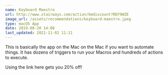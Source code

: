 ```yaml
---
name: Keyboard Maestro
url: http://www.stairways.com/action/kmdiscount?REF9WZE
image_url: /assets/recommendations/keyboard-maestro.jpeg
type: macOS App
date: 2019-08-20 14:08
last_updated: 2021-11-02 11:11
---
```

This is basically the app on the Mac on the Mac if you want to automate things. It has dozens of triggers to run your Macros and hundreds of actions to execute. 

Using the link here gets you 20% off!